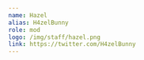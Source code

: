 ```yaml
---
name: Hazel
alias: H4zelBunny
role: mod
logo: /img/staff/hazel.png
link: https://twitter.com/H4zelBunny
---
```

